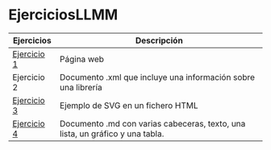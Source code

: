 # EjerciciosLLMM

Ejercicios  | Descripción
------------ | -------------
[Ejercicio 1](Tema%201/Ejercicio%201.html) | Página web
Ejercicio 2 | Documento .xml que incluye una información sobre una librería
[Ejercicio 3](Tema%201/Ejercicio%201.html) | Ejemplo de SVG en un fichero HTML
[Ejercicio 4](https://github.com/AlejandroRodriguezOrtiz/Prueba/blob/master/README.md) | Documento .md con varias cabeceras, texto, una lista, un gráfico y una tabla.


